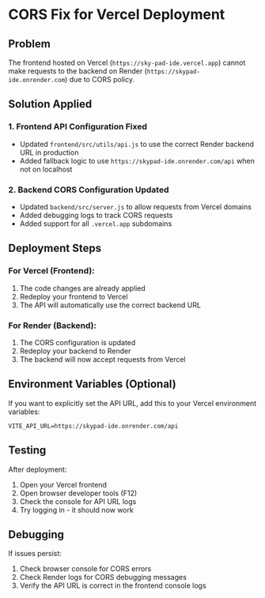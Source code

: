 # CORS Fix for Vercel Deployment

## Problem
The frontend hosted on Vercel (`https://sky-pad-ide.vercel.app`) cannot make requests to the backend on Render (`https://skypad-ide.onrender.com`) due to CORS policy.

## Solution Applied

### 1. Frontend API Configuration Fixed
- Updated `frontend/src/utils/api.js` to use the correct Render backend URL in production
- Added fallback logic to use `https://skypad-ide.onrender.com/api` when not on localhost

### 2. Backend CORS Configuration Updated
- Updated `backend/src/server.js` to allow requests from Vercel domains
- Added debugging logs to track CORS requests
- Added support for all `.vercel.app` subdomains

## Deployment Steps

### For Vercel (Frontend):
1. The code changes are already applied
2. Redeploy your frontend to Vercel
3. The API will automatically use the correct backend URL

### For Render (Backend):
1. The CORS configuration is updated
2. Redeploy your backend to Render
3. The backend will now accept requests from Vercel

## Environment Variables (Optional)
If you want to explicitly set the API URL, add this to your Vercel environment variables:

```
VITE_API_URL=https://skypad-ide.onrender.com/api
```

## Testing
After deployment:
1. Open your Vercel frontend
2. Open browser developer tools (F12)
3. Check the console for API URL logs
4. Try logging in - it should now work

## Debugging
If issues persist:
1. Check browser console for CORS errors
2. Check Render logs for CORS debugging messages
3. Verify the API URL is correct in the frontend console logs
